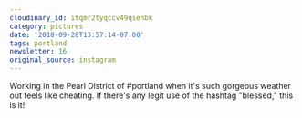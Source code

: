```yaml
---
cloudinary_id: itqmr2tyqccv49qsehbk
category: pictures
date: '2018-09-28T13:57:14-07:00'
tags: portland
newsletter: 16
original_source: instagram
---
```


Working in the Pearl District of #portland when it's such gorgeous weather out feels like cheating. If there's any legit use of the hashtag "blessed," this is it!